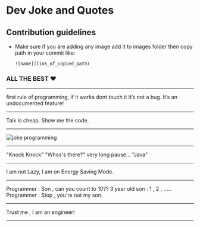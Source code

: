 # Dev Joke and Quotes 
## Contribution guidelines

* Make sure if you are adding any image add it to images folder then copy path in your commit like:

      

      ![name](link_of_copied_path)

      

### ALL THE BEST :heart:


***
first rule of programming,
if it works dont touch it
It’s not a bug. It’s an undocumented feature!

***
Talk is cheap. Show me the code. 

***
![joke programming](./images/joke-programmer-count.jpg)
***
"Knock Knock"
"Whos's there?"
very long pause...
"Java"
***
I am not Lazy, I am on Energy Saving Mode.
***

Programmer : Son , can you count to 10??
3 year old son : 1 , 2 , .....
Programmer : Stop , you're not my son.
***
Trust me , I am an engineer!
***

